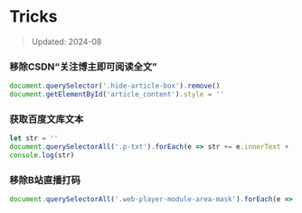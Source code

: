 # Tricks

> Updated: 2024-08

### 移除CSDN“关注博主即可阅读全文”

```javascript
document.querySelector('.hide-article-box').remove()
document.getElementById('article_content').style = ''
```

### 获取百度文库文本

```javascript
let str = ''
document.querySelectorAll('.p-txt').forEach(e => str += e.innerText + '\n')
console.log(str)
```

### 移除B站直播打码

```javascript
document.querySelectorAll('.web-player-module-area-mask').forEach(e => e.remove())
```
